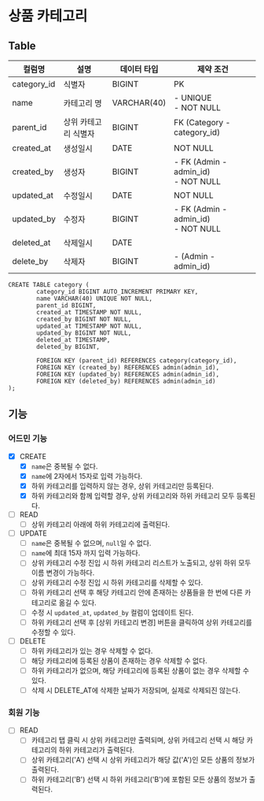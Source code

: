 # 상품 카테고리

## Table
| 컬럼명         | 설명          | 데이터 타입      | 제약 조건                                   |
|-------------|-------------|-------------|-----------------------------------------|
| category_id | 식별자         | BIGINT      | PK                                      |
| name        | 카테고리 명      | VARCHAR(40) | - UNIQUE <br/>- NOT NULL                |
| parent_id   | 상위 카테고리 식별자 | BIGINT      | FK (Category - category_id)             |
| created_at  | 생성일시        | DATE        | NOT NULL                                |
| created_by  | 생성자         | BIGINT      | - FK (Admin - admin_id) <br/>- NOT NULL |
| updated_at  | 수정일시        | DATE        | NOT NULL                                |
| updated_by  | 수정자         | BIGINT      | - FK (Admin - admin_id) <br/>- NOT NULL |
| deleted_at  | 삭제일시        | DATE        |                                         |
| delete_by   | 삭제자         | BIGINT      | - (Admin - admin_id)                    |

```mysql
CREATE TABLE category (
        category_id BIGINT AUTO_INCREMENT PRIMARY KEY,
        name VARCHAR(40) UNIQUE NOT NULL,
        parent_id BIGINT,
        created_at TIMESTAMP NOT NULL,
        created_by BIGINT NOT NULL,
        updated_at TIMESTAMP NOT NULL,
        updated_by BIGINT NOT NULL,
        deleted_at TIMESTAMP,
        deleted_by BIGINT,
        
        FOREIGN KEY (parent_id) REFERENCES category(category_id),
        FOREIGN KEY (created_by) REFERENCES admin(admin_id),
        FOREIGN KEY (updated_by) REFERENCES admin(admin_id),
        FOREIGN KEY (deleted_by) REFERENCES admin(admin_id)
);
```

## 기능 
### 어드민 기능
- [x] CREATE
  - [x] `name`은 중복될 수 없다.
  - [x] `name`에 2자에서 15자로 입력 가능하다.
  - [x] 하위 카테고리를 입력하지 않는 경우, 상위 카테고리만 등록된다.
  - [x] 하위 카테고리와 함께 입력할 경우, 상위 카테고리와 하위 카테고리 모두 등록된다.
- [ ] READ
  - [ ] 상위 카테고리 아래에 하위 카테고리에 출력된다.
- [ ] UPDATE
  - [ ] `name`은 중복될 수 없으며, `null`일 수 없다.
  - [ ] `name`에 최대 15자 까지 입력 가능하다.
  - [ ] 상위 카테고리 수정 진입 시 하위 카테고리 리스트가 노출되고, 상위 하위 모두 이름 변경이 가능하다.
  - [ ] 상위 카테고리 수정 진입 시 하위 카테고리를 삭제할 수 있다.
  - [ ] 하위 카테고리 선택 후 해당 카테고리 안에 존재하는 상품들을 한 번에 다른 카테고리로 옮길 수 있다.
  - [ ] 수정 시 `updated_at`, `updated_by` 컬럼이 업데이트 된다.
  - [ ] 하위 카테고리 선택 후 [상위 카테고리 변경] 버튼을 클릭하여 상위 카테고리를 수정할 수 있다.
- [ ] DELETE
  - [ ] 하위 카테고리가 있는 경우 삭제할 수 없다.
  - [ ] 해당 카테고리에 등록된 상품이 존재하는 경우 삭제할 수 없다.
  - [ ] 하위 카테고리가 없으며, 해당 카테고리에 등록된 상품이 없는 경우 삭제할 수 있다. 
  - [ ] 삭제 시 DELETE_AT에 삭제한 날짜가 저장되며, 실제로 삭제되진 않는다.

### 회원 기능
- [ ] READ
  - [ ] 카테고리 탭 클릭 시 상위 카테고리만 출력되며, 상위 카테고리 선택 시 해당 카테고리의 하위 카테고리가 출력된다.
  - [ ] 상위 카테고리('A') 선택 시 상위 카테고리가 해당 값('A')인 모든 상품의 정보가 출력된다.
  - [ ] 하위 카테고리('B') 선택 시 하위 카테고리('B')에 포함된 모든 상품의 정보가 출력된다.
